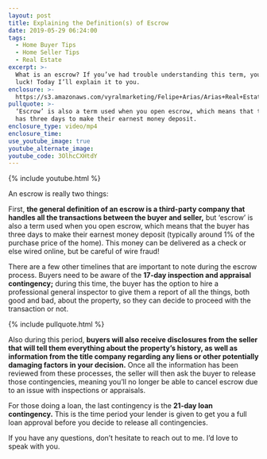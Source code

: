 ```yaml
---
layout: post
title: Explaining the Definition(s) of Escrow
date: 2019-05-29 06:24:00
tags:
  - Home Buyer Tips
  - Home Seller Tips
  - Real Estate
excerpt: >-
  What is an escrow? If you’ve had trouble understanding this term, you’re in
  luck! Today I’ll explain it to you.
enclosure: >-
  https://s3.amazonaws.com/vyralmarketing/Felipe+Arias/Arias+Real+Estate+_+Escrow.mp4
pullquote: >-
  ‘Escrow’ is also a term used when you open escrow, which means that the buyer
  has three days to make their earnest money deposit.
enclosure_type: video/mp4
enclosure_time:
use_youtube_image: true
youtube_alternate_image:
youtube_code: 3OlhcCXHtdY
---
```


{% include youtube.html %}

An escrow is really two things:

First, **the general definition of an escrow is a third-party company that handles all the transactions between the buyer and seller,** but ‘escrow’ is also a term used when you open escrow, which means that the buyer has three days to make their earnest money deposit (typically around 1% of the purchase price of the home). This money can be delivered as a check or else wired online, but be careful of wire fraud\!

There are a few other timelines that are important to note during the escrow process. Buyers need to be aware of the **17-day inspection and appraisal contingency;** during this time, the buyer has the option to hire a professional general inspector to give them a report of all the things, both good and bad, about the property, so they can decide to proceed with the transaction or not.&nbsp;

{% include pullquote.html %}

Also during this period, **buyers will also receive disclosures from the seller that will tell them everything about the property’s history, as well as information from the title company regarding any liens or other potentially damaging factors in your decision.** Once all the information has been reviewed from these processes, the seller will then ask the buyer to release those contingencies, meaning you’ll no longer be able to cancel escrow due to an issue with inspections or appraisals.

For those doing a loan, the last contingency is the **21-day loan contingency.** This is the time period your lender is given to get you a full loan approval before you decide to release all contingencies.

If you have any questions, don’t hesitate to reach out to me. I’d love to speak with you.<br>&nbsp;